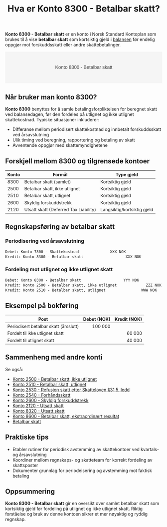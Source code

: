 ﻿---
title: "Hva er Konto 8300 - Betalbar skatt?"
seoTitle: "Konto 8300 | Betalbar skatt | Kontoplan"
description: "Konto 8300 i norsk kontoplan viser betalbar skatt som kortsiktig gjeld i balansen før oppgjør mot forskuddsskatt. Lær bruk, føring og sammenhengen mot konto 2500, 2510 og 2120 for korrekt periodisering."
summary: "Konto 8300 brukes for betalbar skatt i balansen. Kort forklaring av bruk, bokføring og relaterte konti."
---

**Konto 8300 - Betalbar skatt** er en konto i Norsk Standard Kontoplan som brukes til å vise **betalbar skatt** som kortsiktig gjeld i [balansen](/blogs/regnskap/hva-er-balanse "Hva er Balanse?") før endelig oppgjør mot forskuddsskatt eller andre skattebetalinger.

![Illustrasjon av konto 8300 betalbar skatt](8300-betalbar-skatt-image.svg)

## Når bruker man konto 8300?

**Konto 8300** benyttes for å samle betalingsforpliktelsen for beregnet skatt ved balansedagen, før den fordeles på utlignet og ikke utlignet skattekostnad. Typiske situasjoner inkluderer:

* Differanse mellom periodisert skattekostnad og innbetalt forskuddsskatt ved årsavslutning
* Ulik timing ved beregning, rapportering og betaling av skatt
* Avventende oppgjør med skattemyndighetene

## Forskjell mellom 8300 og tilgrensede kontoer

| Konto  | Formål                                                          | Type gjeld       |
|--------|-----------------------------------------------------------------|------------------|
| 8300   | Betalbar skatt (samlet)                                         | Kortsiktig gjeld |
| 2500   | Betalbar skatt, ikke utlignet                                   | Kortsiktig gjeld |
| 2510   | Betalbar skatt, utlignet                                        | Kortsiktig gjeld |
| 2600   | Skyldig forskuddstrekk                                          | Kortsiktig gjeld |
| 2120   | Utsatt skatt (Deferred Tax Liability)                           | Langsiktig/kortsiktig gjeld |

## Regnskapsføring av betalbar skatt

### Periodisering ved årsavslutning

```plaintext
Debet: Konto 7800 - Skattekostnad              XXX NOK
Kredit: Konto 8300 - Betalbar skatt                   XXX NOK
```

### Fordeling mot utlignet og ikke utlignet skatt

```plaintext
Debet: Konto 8300 - Betalbar skatt                   YYY NOK
Kredit: Konto 2500 - Betalbar skatt, ikke utlignet             ZZZ NOK
Kredit: Konto 2510 - Betalbar skatt, utlignet                WWW NOK
```

## Eksempel på bokføring

| Post                                        | Debet (NOK) | Kredit (NOK) |
|---------------------------------------------|------------:|-------------:|
| Periodisert betalbar skatt (årsslutt)       |   100 000   |              |
| Fordelt til ikke utlignet skatt             |             |    60 000    |
| Fordelt til utlignet skatt                  |             |    40 000    |

## Sammenheng med andre konti

Se også:

* [Konto 2500 - Betalbar skatt, ikke utlignet](/blogs/kontoplan/2500-betalbar-skatt-ikke-utlignet "Konto 2500 - Betalbar skatt, ikke utlignet")
* [Konto 2510 - Betalbar skatt, utlignet](/blogs/kontoplan/2510-betalbar-skatt-utlignet "Konto 2510 - Betalbar skatt, utlignet")
* [Konto 2530 - Refusjon skatt etter Skatteloven §31 5. ledd](/blogs/kontoplan/2530-refusjon-skatt-etter-skatteloven-31-5-ledd "Konto 2530 - Refusjon skatt etter Skatteloven §31 5. ledd")
* [Konto 2540 - Forhåndsskatt](/blogs/kontoplan/2540-forhaandskatt "Konto 2540 - Forhåndsskatt")
* [Konto 2600 - Skyldig forskuddstrekk](/blogs/kontoplan/2600-forskuddstrekk "Konto 2600 - Skyldig forskuddstrekk")
* [Konto 2120 - Utsatt skatt](/blogs/kontoplan/2120-utsatt-skatt "Konto 2120 - Utsatt skatt")
* [Konto 8320 - Utsatt skatt](/blogs/kontoplan/8320-utsatt-skatt "Konto 8320 - Utsatt skatt")
* [Konto 8600 - Betalbar skatt, ekstraordinært resultat](/blogs/kontoplan/8600-betalbar-skatt-ekstraordinart-resultat "Konto 8600 - Betalbar skatt, ekstraordinært resultat")
* [Betalbar skatt](/blogs/regnskap/betalbar-skatt "Betalbar skatt – Komplett guide til beregning og håndtering")

## Praktiske tips

* Etabler rutiner for periodisk avstemming av skattekontoer ved kvartals- og årsavslutning
* Koordiner mellom regnskaps- og skatteteam for korrekt fordeling av skattsposter
* Dokumenter grunnlag for periodeisering og avstemming mot faktisk betaling

## Oppsummering

**Konto 8300 - Betalbar skatt** gir en oversikt over samlet betalbar skatt som kortsiktig gjeld før fordeling på utlignet og ikke utlignet skatt. Riktig forståelse og bruk av denne kontoen sikrer et mer nøyaktig og ryddig regnskap.






